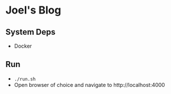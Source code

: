 # Joel's Blog

## System Deps

- Docker

## Run

- `./run.sh`
- Open browser of choice and navigate to http://localhost:4000
